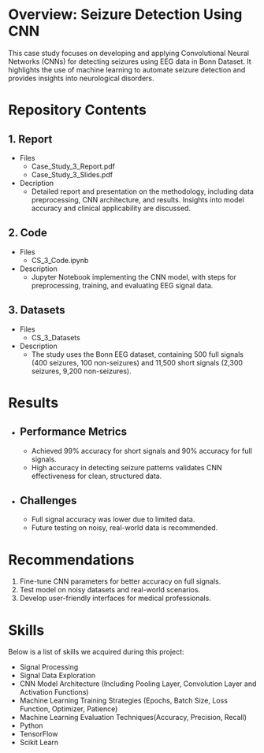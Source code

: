 # Overview: Seizure Detection Using CNN
This case study focuses on developing and applying Convolutional Neural Networks (CNNs) for detecting seizures using EEG data in Bonn Dataset. It highlights the use of machine learning to automate seizure detection and provides insights into neurological disorders.

# Repository Contents
## 1. Report
   - Files
      - Case_Study_3_Report.pdf
      - Case_Study_3_Slides.pdf
  - Decription
      - Detailed report and presentation on the methodology, including data preprocessing, CNN architecture, and results. Insights into model accuracy and clinical applicability are discussed.

## 2. Code
  - Files
       - CS_3_Code.ipynb
  - Description
       - Jupyter Notebook implementing the CNN model, with steps for preprocessing, training, and evaluating EEG signal data.

## 3. Datasets
   - Files
       - CS_3_Datasets
   - Description
       - The study uses the Bonn EEG dataset, containing 500 full signals (400 seizures, 100 non-seizures) and 11,500 short signals (2,300 seizures, 9,200 non-seizures).

# Results
- ## Performance Metrics
  - Achieved 99% accuracy for short signals and 90% accuracy for full signals.
  - High accuracy in detecting seizure patterns validates CNN effectiveness for clean, structured data.
- ## Challenges
  - Full signal accuracy was lower due to limited data.
  - Future testing on noisy, real-world data is recommended.

# Recommendations
1. Fine-tune CNN parameters for better accuracy on full signals.
2. Test model on noisy datasets and real-world scenarios.
3. Develop user-friendly interfaces for medical professionals.

# Skills
Below is a list of skills we acquired during this project:
- Signal Processing
- Signal Data Exploration
- CNN Model Architecture (Including Pooling Layer, Convolution Layer and Activation Functions)
- Machine Learning Training Strategies (Epochs, Batch Size, Loss Function, Optimizer, Patience)
- Machine Learning Evaluation Techniques(Accuracy, Precision, Recall)
- Python
- TensorFlow
- Scikit Learn
